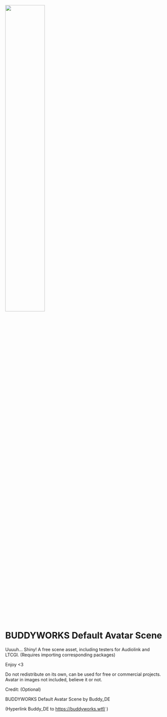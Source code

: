 <a href="https://buddyworks.wtf"><img width=50% src="https://splash.buddyworks.wtf/tckAqsHD.png"></img></a>  
# BUDDYWORKS Default Avatar Scene
Uuuuh... Shiny!
A free scene asset, including testers for Audiolink and LTCGI. (Requires importing corresponding packages)

Enjoy <3

Do not redistribute on its own, can be used for free or commercial projects. Avatar in images not included, believe it or not.

Credit: (Optional)

BUDDYWORKS Default Avatar Scene by Buddy_DE

(Hyperlink Buddy_DE to https://buddyworks.wtf/ )